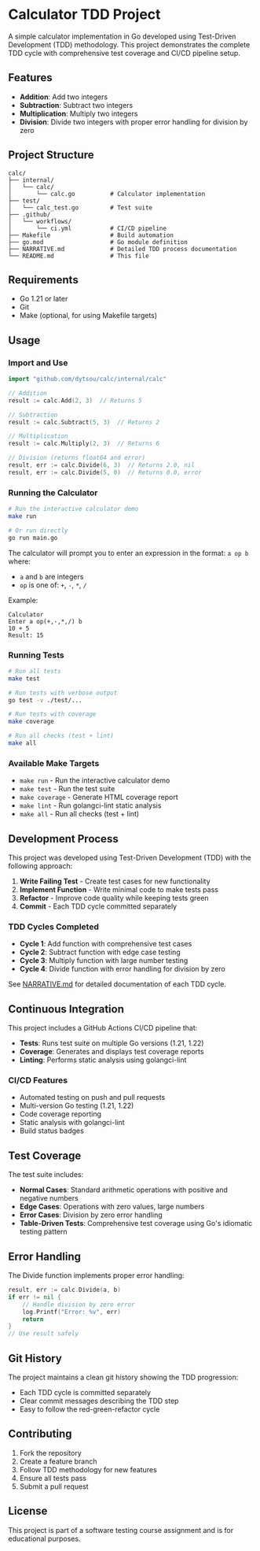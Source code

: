 # Calculator TDD Project

A simple calculator implementation in Go developed using Test-Driven Development (TDD) methodology. This project demonstrates the complete TDD cycle with comprehensive test coverage and CI/CD pipeline setup.

## Features

- **Addition**: Add two integers
- **Subtraction**: Subtract two integers  
- **Multiplication**: Multiply two integers
- **Division**: Divide two integers with proper error handling for division by zero

## Project Structure

```
calc/
├── internal/
│   └── calc/
│       └── calc.go          # Calculator implementation
├── test/
│   └── calc_test.go         # Test suite
├── .github/
│   └── workflows/
│       └── ci.yml           # CI/CD pipeline
├── Makefile                 # Build automation
├── go.mod                   # Go module definition
├── NARRATIVE.md             # Detailed TDD process documentation
└── README.md                # This file
```

## Requirements

- Go 1.21 or later
- Git
- Make (optional, for using Makefile targets)

## Usage

### Import and Use

```go
import "github.com/dytsou/calc/internal/calc"

// Addition
result := calc.Add(2, 3)  // Returns 5

// Subtraction  
result := calc.Subtract(5, 3)  // Returns 2

// Multiplication
result := calc.Multiply(2, 3)  // Returns 6

// Division (returns float64 and error)
result, err := calc.Divide(6, 3)  // Returns 2.0, nil
result, err := calc.Divide(5, 0)  // Returns 0.0, error
```

### Running the Calculator

```bash
# Run the interactive calculator demo
make run

# Or run directly
go run main.go
```

The calculator will prompt you to enter an expression in the format: `a op b` where:
- `a` and `b` are integers
- `op` is one of: `+`, `-`, `*`, `/`

Example:
```
Calculator
Enter a op(+,-,*,/) b
10 + 5
Result: 15
```

### Running Tests

```bash
# Run all tests
make test

# Run tests with verbose output
go test -v ./test/...

# Run tests with coverage
make coverage

# Run all checks (test + lint)
make all
```

### Available Make Targets

- `make run` - Run the interactive calculator demo
- `make test` - Run the test suite
- `make coverage` - Generate HTML coverage report
- `make lint` - Run golangci-lint static analysis
- `make all` - Run all checks (test + lint)

## Development Process

This project was developed using Test-Driven Development (TDD) with the following approach:

1. **Write Failing Test** - Create test cases for new functionality
2. **Implement Function** - Write minimal code to make tests pass
3. **Refactor** - Improve code quality while keeping tests green
4. **Commit** - Each TDD cycle committed separately

### TDD Cycles Completed

- **Cycle 1**: Add function with comprehensive test cases
- **Cycle 2**: Subtract function with edge case testing
- **Cycle 3**: Multiply function with large number testing
- **Cycle 4**: Divide function with error handling for division by zero

See [NARRATIVE.md](NARRATIVE.md) for detailed documentation of each TDD cycle.

## Continuous Integration

This project includes a GitHub Actions CI/CD pipeline that:

- **Tests**: Runs test suite on multiple Go versions (1.21, 1.22)
- **Coverage**: Generates and displays test coverage reports
- **Linting**: Performs static analysis using golangci-lint

### CI/CD Features

- Automated testing on push and pull requests
- Multi-version Go testing (1.21, 1.22)
- Code coverage reporting
- Static analysis with golangci-lint
- Build status badges

## Test Coverage

The test suite includes:

- **Normal Cases**: Standard arithmetic operations with positive and negative numbers
- **Edge Cases**: Operations with zero values, large numbers
- **Error Cases**: Division by zero error handling
- **Table-Driven Tests**: Comprehensive test coverage using Go's idiomatic testing pattern

## Error Handling

The Divide function implements proper error handling:

```go
result, err := calc.Divide(a, b)
if err != nil {
    // Handle division by zero error
    log.Printf("Error: %v", err)
    return
}
// Use result safely
```

## Git History

The project maintains a clean git history showing the TDD progression:

- Each TDD cycle is committed separately
- Clear commit messages describing the TDD step
- Easy to follow the red-green-refactor cycle

## Contributing

1. Fork the repository
2. Create a feature branch
3. Follow TDD methodology for new features
4. Ensure all tests pass
5. Submit a pull request

## License

This project is part of a software testing course assignment and is for educational purposes.
